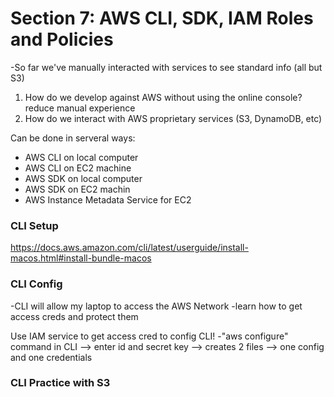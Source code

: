 # Section 7: AWS CLI, SDK, IAM Roles and Policies 
-So far we've manually interacted with services to see standard info (all but S3)
1. How do we develop against AWS without using the online console? reduce manual experience 
1. How do we interact with AWS proprietary services (S3, DynamoDB, etc)

Can be done in serveral ways: 
* AWS CLI on local computer 
* AWS CLI on EC2 machine 
* AWS SDK on local computer 
* AWS SDK on EC2 machin
* AWS Instance Metadata Service for EC2

### CLI Setup 
https://docs.aws.amazon.com/cli/latest/userguide/install-macos.html#install-bundle-macos

### CLI Config
-CLI will allow my laptop to access the AWS Network
-learn how to get access creds and protect them 

Use IAM service to get access cred to config CLI!
-"aws configure" command in CLI --> enter id and secret key --> creates 2 files --> one config and one credentials 

### CLI Practice with S3 
